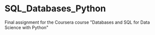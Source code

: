 # SQL_Databases_Python
Final assignment for the Coursera course "Databases and SQL for Data Science with Python"

